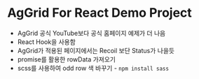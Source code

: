 # AgGrid For React Demo Project

- AgGrid 공식 YouTube보다 공식 홈페이지 예제가 더 나음
- React Hook을 사용함
- AgGrid가 적용된 페이지에서는 Recoil 보단 Status가 나을듯
- promise를 활용한 rowData 가져오기
- scss를 사용하여 odd row 색 바꾸기 - `npm install sass`
